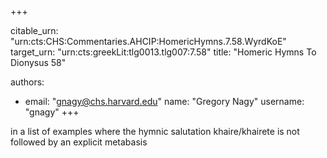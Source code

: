 +++


citable_urn: "urn:cts:CHS:Commentaries.AHCIP:HomericHymns.7.58.WyrdKoE"
target_urn: "urn:cts:greekLit:tlg0013.tlg007:7.58"
title: "Homeric Hymns To Dionysus 58"

authors:
- email: "gnagy@chs.harvard.edu"
  name: "Gregory Nagy"
  username: "gnagy"
+++

<p>in a list of examples where the hymnic salutation khaire/khairete is not followed by an explicit metabasis</p>
